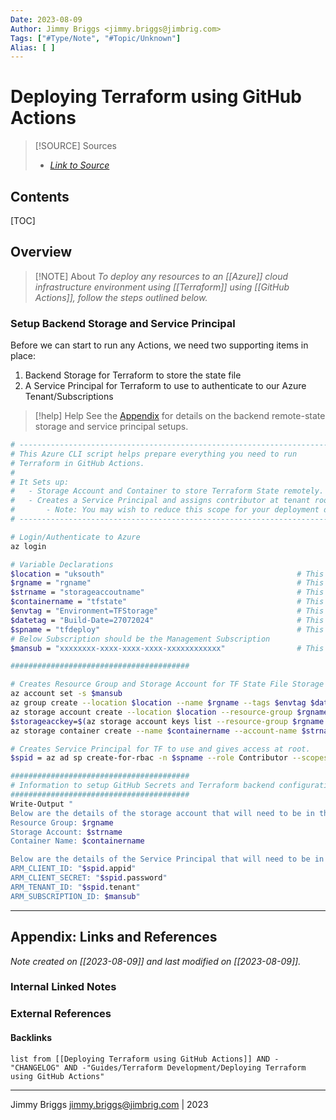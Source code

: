 ```yaml
---
Date: 2023-08-09
Author: Jimmy Briggs <jimmy.briggs@jimbrig.com>
Tags: ["#Type/Note", "#Topic/Unknown"]
Alias: [ ]
---
```


# Deploying Terraform using GitHub Actions

> [!SOURCE] Sources
> - *[Link to Source]()*

## Contents

[TOC]

## Overview

> [!NOTE] About
> *To deploy any resources to an [[Azure]] cloud infrastructure environment using [[Terraform]] using [[GitHub Actions]], follow the steps outlined below.*

### Setup Backend Storage and Service Principal

Before we can start to run any Actions, we need two supporting items in place:

1. Backend Storage for Terraform to store the state file
2. A Service Principal for Terraform to use to authenticate to our Azure Tenant/Subscriptions

> [!help] Help
> See the [Appendix]() for details on the backend remote-state storage and service principal setups.



```bash
# ---------------------------------------------------------------------
# This Azure CLI script helps prepare everything you need to run 
# Terraform in GitHub Actions. 
# 
# It Sets up:
# 	- Storage Account and Container to store Terraform State remotely.
# 	- Creates a Service Principal and assigns contributor at tenant root. 
# 		- Note: You may wish to reduce this scope for your deployment down to single Subscription
# ---------------------------------------------------------------------

# Login/Authenticate to Azure
az login

# Variable Declarations
$location = "uksouth"                                           # This sets the Resource Group and Storage Account location.
$rgname = "rgname"                                              # This sets the Resource Group name the Storage Account will be deployed into.
$strname = "storageaccoutname"                                  # This sets the Storage Account name - note this must be unique!
$containername = "tfstate"                                      # This sets the Container name.
$envtag = "Environment=TFStorage"                               # This sets the Environment Tag applied to the Resource Group and Storage Account.
$datetag = "Build-Date=27072024"                                # This sets the Build Date Tag applied to the Resource Group and Storage Account. 
$spname = "tfdeploy"                                            # This sets the Service Principal Name
# Below Subscription should be the Management Subscription
$mansub = "xxxxxxxx-xxxx-xxxx-xxxx-xxxxxxxxxxxx"                # This is the ID of the Subscription to deploy the Resource Group and Storage Account into. 

########################################

# Creates Resource Group and Storage Account for TF State File Storage
az account set -s $mansub
az group create --location $location --name $rgname --tags $envtag $datetag
az storage account create --location $location --resource-group $rgname --name $strname --tags $envtag $datetag --https-only --sku Standard_LRS --encryption-services blob --subscription $mansub
$storageacckey=$(az storage account keys list --resource-group $rgname --account-name $strname --query '[0].value' -o tsv)
az storage container create --name $containername --account-name $strname --account-key $storageacckey

# Creates Service Principal for TF to use and gives access at root. 
$spid = az ad sp create-for-rbac -n $spname --role Contributor --scopes "/" | convertfrom-json

########################################
# Information to setup GitHub Secrets and Terraform backend configuration is output by the script below. 
########################################
Write-Output "
Below are the details of the storage account that will need to be in the Terraform Backend Configuration:
Resource Group: $rgname
Storage Account: $strname
Container Name: $containername

Below are the details of the Service Principal that will need to be in the GitHub Repo Secrets:
ARM_CLIENT_ID: "$spid.appid"
ARM_CLIENT_SECRET: "$spid.password"
ARM_TENANT_ID: "$spid.tenant"
ARM_SUBSCRIPTION_ID: $mansub"
```

***

## Appendix: Links and References

*Note created on [[2023-08-09]] and last modified on [[2023-08-09]].*

### Internal Linked Notes

### External References

#### Backlinks

```dataview
list from [[Deploying Terraform using GitHub Actions]] AND -"CHANGELOG" AND -"Guides/Terraform Development/Deploying Terraform using GitHub Actions"
```


***

Jimmy Briggs <jimmy.briggs@jimbrig.com> | 2023

